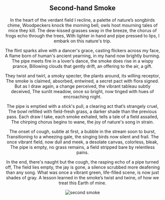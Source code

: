 <div align="center">

## Second-hand Smoke

In the heart of the verdant field I recline, a palette of nature’s songbirds chime,
Woodpeckers knock the morning bell, owls hoot mourning tales of mice they kill.
The dew-kissed grasses sway in the breeze, the chorus of frogs echo through the trees,
With lighter in hand and pipe pressed to lips, I embark on this nature's trip.

The flint sparks alive with a dancer's grace, casting flickers across my face,
A flame born of human's ancient yearning, in my hand now brightly burning.
The pipe meets fire in a lover’s dance, the smoke does rise in a wispy prance,
Billowing clouds that gently drift, an offering to the air, a gift.

They twist and twirl, a smoky specter, the plants around, its willing receptor,
The smoke is claimed, absorbed, entwined, a secret pact with flora signed.
But as I draw again, a change perceived, the vibrant tableau subtly deceived,
The sunlit meadow, once so bright, now tinged with hues of encroaching night.

The pipe is emptied with a stick's pull, a clearing act that’s strangely cruel,
The bowl refilled with field-fresh grass, a darker shade than the previous pass.
Each draw I take, each smoke exhaled, tells a tale of a field assailed,
The chirping chorus begins to wane, the joy of nature's song in strain.

The onset of cough, subtle at first, a bubble in the stream soon to burst,
Transitioning to a wheezing gale, the singing birds now silent and frail.
The once vibrant field, now dull and meek, a desolate canvas, colorless, bleak,
The pipe is empty, no grass remains, a field stripped bare by relentless pains.

In the end, there's naught but the cough, the rasping echo of a pipe turned off,
The field lies empty, the jay is gone, a silence scrubbed more deafening than any song.
What was once a vibrant green, life-filled scene, is now just shades of gray.
A lesson learned in the smoke’s twist and twine, of how we treat this Earth of mine.


![second smoke](/writing/images/second_smoke.png)